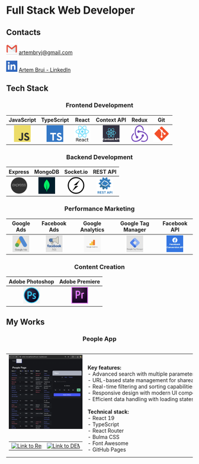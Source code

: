 # Full Stack Web Developer

## Contacts
<div align="left">

[<img src="./images/contacts/email.webp" alt="email" width="30" height="30" title="email"/>](mailto:artembryj@gmail.com)
[artembryj@gmail.com](mailto:artembryj@gmail.com)

[<img src="./images/contacts/linkedin.webp" alt="linkedin" width="30" height="30" title="linkedin"/>](https://linkedin.com/in/artem-brui)
[Artem Brui - LinkedIn](https://linkedin.com/in/artem-brui)

</div>

## Tech Stack

<div align="center">

### Frontend Development
| JavaScript | TypeScript | React | Context API | Redux | Git |
| :---: | :---: | :---: | :---: | :---: | :---: |
| <img src="./images/skills/frontend/javascript.png" alt="JavaScript" width="45" height="45" title="JavaScript"/> | <img src="./images/skills/frontend/typescript.png" alt="TypeScript" width="45" height="45" title="TypeScript"/> | <img src="./images/skills/frontend/react.png" alt="React" width="45" height="45" title="React"/> | <img src="./images/skills/frontend/context-api.webp" alt="Context API" width="45" height="45" title="Context API"/> | <img src="./images/skills/frontend/redux.png" alt="Redux" width="45" height="45" title="Redux"/> | <img src="./images/skills/frontend/git.png" alt="Git" width="45" height="45" title="Git"/> |

### Backend Development
| Express | MongoDB | Socket.io | REST API |
| :---: | :---: | :---: | :---: |
| <img src="./images/skills/backend/express.png" alt="Express" width="45" height="45" title="Express"/> | <img src="./images/skills/backend/mongodb.png" alt="MongoDB" width="45" height="45" title="MongoDB"/> | <img src="./images/skills/backend/socket.webp" alt="Socket.io" width="45" height="45" title="Socket.io"/> | <img src="./images/skills/backend/rest-api.webp" alt="REST API" width="45" height="45" title="REST API"/> |

### Performance Marketing
| Google Ads | Facebook Ads | Google Analytics | Google Tag Manager | Facebook API |
| :---: | :---: | :---: | :---: | :---: |
| <img src="./images/skills/marketing/google-ads.webp" alt="Google Ads" width="45" height="45" title="Google Ads"/> | <img src="./images/skills/marketing/facebook-ads.webp" alt="Facebook Ads" width="45" height="45" title="Facebook Ads"/> | <img src="./images/skills/marketing/google-analytics.webp" alt="Google Analytics" width="45" height="45" title="Google Analytics"/> | <img src="./images/skills/marketing/google-tag-manager.webp" alt="Google Tag Manager" width="45" height="45" title="Google Tag Manager"/> | <img src="./images/skills/marketing/facebook-api.webp" alt="Facebook API" width="45" height="45" title="Facebook API"/> |

### Content Creation
| Adobe Photoshop | Adobe Premiere |
| :---: | :---: |
| <img src="./images/skills/content/photoshop.png" alt="Adobe Photoshop" width="45" height="45" title="Adobe Photoshop"/> | <img src="./images/skills/content/premiere.png" alt="Adobe Premiere" width="45" height="45" title="Adobe Premiere"/> |

</div>

## My Works

<div align=center>
<h3>People App</h3>

<div style="overflow-x: auto; white-space: nowrap; -webkit-overflow-scrolling: touch; margin: 0 -1rem; padding: 0 1rem;">
  <table style="min-width: 100%;">
    <tr>
      <td width="40%" align="center">
        <img src="./images/works/people-app.webp" alt="People App" width="200" height="200" title="People App"/>
        <br>
        <br>
        <div style="overflow-x: auto; white-space: nowrap; -webkit-overflow-scrolling: touch;">
          <table style="min-width: 100%;">
            <tr>
              <td>
                <a href="https://github.com/Artem-Brui/People-App" target="_blank">
                  <img src="./img/link-repo.webp" alt="Link to Repo" width="200" height="50"/>
                </a>
              </td>
              <td>
                <a href="https://artem-brui.github.io/People-App/#/people" target="_blank">
                  <img src="./img/link-demo.webp" alt="Link to DEMO" width="200" height="50"/>
                </a>
              </td>
            </tr>
          </table>
        </div>
      </td>
      <td align="left"><br>        <strong>Key features:</strong><br>
- Advanced search with multiple parameters (name, parents, gender, century)<br>
- URL-based state management for shareable search results<br>
- Real-time filtering and sorting capabilities<br>
- Responsive design with modern UI components<br>
- Efficient data handling with loading states<br>
<br>        <strong>Technical stack:</strong><br>
- React 19<br>
- TypeScript<br>
- React Router<br>
- Bulma CSS<br>
- Font Awesome<br>
- GitHub Pages<br>
      </td>
    </tr>
  </table>
</div>
</div>
